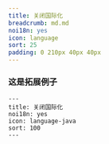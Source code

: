 ```yaml
---
title: 关闭国际化
breadcrumb: md.md
noi18n: yes
icon: language
sort: 25
padding: 0 210px 40px 40px
---
```


<anchor-md-script>

<div style="display: none;">

[TOC]

</div>

### 这是拓展例子

```
---
title: 关闭国际化
noi18n: yes
icon: language-java
sort: 100
---

```

</anchor-md-script>
